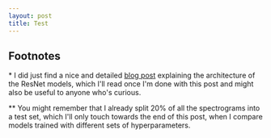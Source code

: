 ```yaml
---
layout: post
title: Test
---
```



<script type="text/javascript" src="https://ssl.gstatic.com/trends_nrtr/2213_RC01/embed_loader.js"></script> <script type="text/javascript"> trends.embed.renderExploreWidget("TIMESERIES", {"comparisonItem":[{"keyword":"/m/01n6rt","geo":"","time":"now 7-d"},{"keyword":"/m/01_1nb","geo":"","time":"now 7-d"}],"category":0,"property":""}, {"exploreQuery":"date=now%207-d&q=%2Fm%2F01n6rt,%2Fm%2F01_1nb","guestPath":"https://trends.google.com:443/trends/embed/"}); </script>

## Footnotes
\* I did just find a nice and detailed [blog post](https://towardsdatascience.com/understanding-and-visualizing-resnets-442284831be8) explaining the architecture of the ResNet models, which I'll read once I'm done with this post and might also be useful to anyone who's curious.

\*\* You might remember that I already split 20% of all the spectrograms into a test set, which I'll only touch towards the end of this post, when I compare models trained with different sets of hyperparameters.
